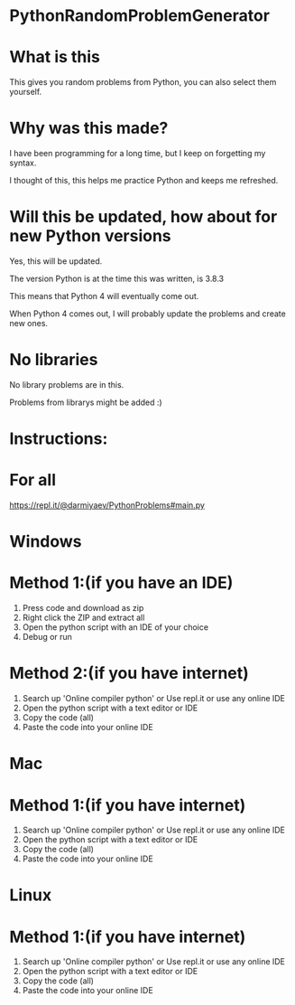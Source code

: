 # PythonRandomProblemGenerator
# What is this
This gives you random problems from Python, you can also select them yourself.
# Why was this made?
I have been programming for a long time, but I keep on forgetting my syntax.

I thought of this, this helps me practice Python and keeps me refreshed.
# Will this be updated, how about for new Python versions
Yes, this will be updated.

The version Python is at the time this was written, is 3.8.3

This means that Python 4 will eventually come out.

When Python 4 comes out, I will probably update the problems and create new ones.
# No libraries
No library problems are in this. 

Problems from librarys might be added :)
# Instructions:
# For all
https://repl.it/@darmiyaev/PythonProblems#main.py
# Windows
# Method 1:(if you have an IDE)
1. Press code and download as zip
2. Right click the ZIP and extract all
3. Open the python script with an IDE of your choice
4. Debug or run
# Method 2:(if you have internet)
1. Search up 'Online compiler python' or Use repl.it or use any online IDE
2. Open the python script with a text editor or IDE
3. Copy the code (all)
4. Paste the code into your online IDE
# Mac
# Method 1:(if you have internet)
1. Search up 'Online compiler python' or Use repl.it or use any online IDE
2. Open the python script with a text editor or IDE
3. Copy the code (all)
4. Paste the code into your online IDE
# Linux
# Method 1:(if you have internet)
1. Search up 'Online compiler python' or Use repl.it or use any online IDE
2. Open the python script with a text editor or IDE
3. Copy the code (all)
4. Paste the code into your online IDE
